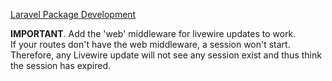 [Laravel Package Development](https://www.laravelpackage.com/)

**IMPORTANT**.
Add the 'web' middleware for livewire updates to work. \
If your routes don't have the web middleware, a session won't start. Therefore, any Livewire update will not see any session exist and thus think the session has expired.